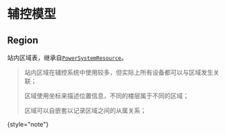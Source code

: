 # 辅控模型

## Region
站内区域表，继承自[`PowerSystemResource`](Abstract-Class.md#powersystemresource)。

> 站内区域在辅控系统中使用较多，但实际上所有设备都可以与区域发生关联；
> 
> 区域使用坐标来描述位置信息，不同的楼层属于不同的区域；
> 
> 区域可以自嵌套以记录区域之间的从属关系；
> 
{style="note"}


